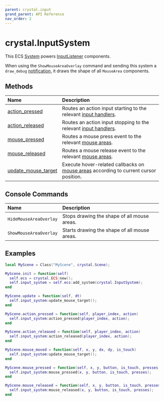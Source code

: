 ```yaml
---
parent: crystal.input
grand_parent: API Reference
nav_order: 2
---
```


# crystal.InputSystem

This ECS [System](system) powers [InputListener](input_listener) components.

When using the `ShowMouseAreaOverlay` command and sending this system a `draw_debug` [notification](/crystal/api/ecs/ecs_notify_systems), it draws the shape of all `MouseArea` components.

## Methods

| Name                                                    | Description                                                                                         |
| :------------------------------------------------------ | :-------------------------------------------------------------------------------------------------- |
| [action_pressed](input_system_action_pressed)           | Routes an action input starting to the relevant [input handlers](input_listener_add_input_handler). |
| [action_released](input_system_action_released)         | Routes an action input stopping to the relevant [input handlers](input_listener_add_input_handler). |
| [mouse_pressed](input_system_mouse_pressed)             | Routes a mouse press event to the relevant [mouse areas](mouse_area).                               |
| [mouse_released](input_system_mouse_released)           | Routes a mouse release event to the relevant [mouse areas](mouse_area).                             |
| [update_mouse_target](input_system_update_mouse_target) | Execute hover-related callbacks on [mouse areas](mouse_area) according to current cursor position.  |

## Console Commands

| Name                   | Description                                  |
| :--------------------- | :------------------------------------------- |
| `HideMouseAreaOverlay` | Stops drawing the shape of all mouse areas.  |
| `ShowMouseAreaOverlay` | Starts drawing the shape of all mouse areas. |

## Examples

```lua
local MyScene = Class("MyScene", crystal.Scene);

MyScene.init = function(self)
  self.ecs = crystal.ECS:new();
  self.input_system = self.ecs:add_system(crystal.InputSystem);
end

MyScene.update = function(self, dt)
  self.input_system:update_mouse_target();
end

MyScene.action_pressed = function(self, player_index, action)
  self.input_system:action_pressed(player_index, action);
end

MyScene.action_released = function(self, player_index, action)
  self.input_system:action_released(player_index, action);
end

MyScene.mouse_moved = function(self, x, y, dx, dy, is_touch)
  self.input_system:update_mouse_target();
end

MyScene.mouse_pressed = function(self, x, y, button, is_touch, presses)
  self.input_system:mouse_pressed(x, y, button, is_touch, presses);
end

MyScene.mouse_released = function(self, x, y, button, is_touch, presses)
  self.input_system:mouse_released(x, y, button, is_touch, presses);
end
```
